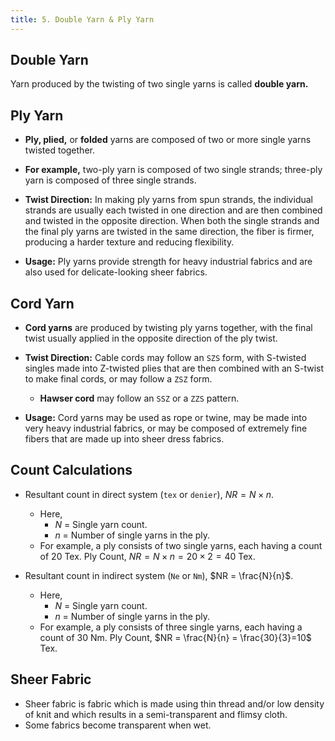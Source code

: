 ```yaml
---
title: 5. Double Yarn & Ply Yarn
---
```


## Double Yarn

Yarn produced by the twisting of two single yarns is called **double yarn.**

## Ply Yarn

- **Ply, plied,** or **folded** yarns are composed of two or more single yarns twisted together.

- **For example,** two-ply yarn is composed of two single strands; three-ply yarn is composed of three single strands.

- **Twist Direction:** In making ply yarns from spun strands, the individual strands are usually each twisted in one direction and are then combined and twisted in the opposite direction. When both the single strands and the final ply yarns are twisted in the same direction, the fiber is firmer, producing a harder texture and reducing flexibility.

- **Usage:** Ply yarns provide strength for heavy industrial fabrics and are also used for delicate-looking sheer fabrics.

## Cord Yarn

- **Cord yarns** are produced by twisting ply yarns together, with the final twist usually applied in the opposite direction of the ply twist.

- **Twist Direction:** Cable cords may follow an `SZS` form, with S-twisted singles made into Z-twisted plies that are then combined with an S-twist to make final cords, or may follow a `ZSZ` form.

  - **Hawser cord** may follow an `SSZ` or a `ZZS` pattern.

- **Usage:** Cord yarns may be used as rope or twine, may be made into very heavy industrial fabrics, or may be composed of extremely fine fibers that are made up into sheer dress fabrics.

## Count Calculations

- Resultant count in direct system (`tex` or `denier`), $NR = N \times n$.

  - Here,
    - $N$ = Single yarn count.
    - $n$ = Number of single yarns in the ply.
  - For example, a ply consists of two single yarns, each having a count of 20 Tex. Ply Count, $NR = N \times n = 20 \times 2=40$ Tex.

- Resultant count in indirect system (`Ne` or `Nm`), $NR = \frac{N}{n}$.

  - Here,
    - $N$ = Single yarn count.
    - $n$ = Number of single yarns in the ply.
  - For example, a ply consists of three single yarns, each having a count of 30 Nm. Ply Count, $NR = \frac{N}{n} = \frac{30}{3}=10$ Tex.

## Sheer Fabric

- Sheer fabric is fabric which is made using thin thread and/or low density of knit and which results in a semi-transparent and flimsy cloth.
- Some fabrics become transparent when wet.
